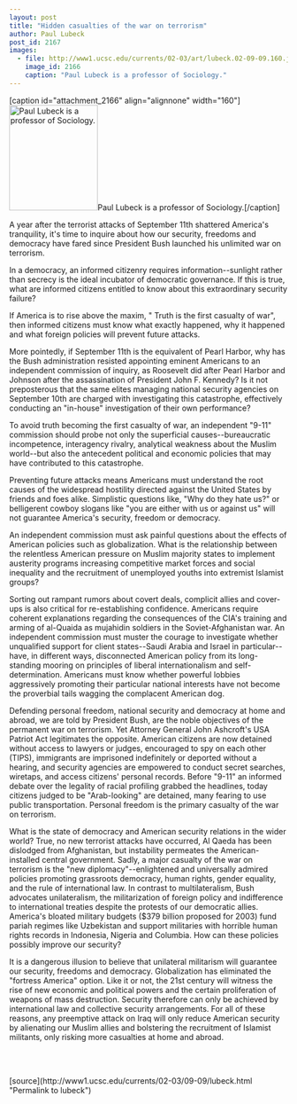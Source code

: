 ```yaml
---
layout: post
title: "Hidden casualties of the war on terrorism"
author: Paul Lubeck
post_id: 2167
images:
  - file: http://www1.ucsc.edu/currents/02-03/art/lubeck.02-09-09.160.jpg
    image_id: 2166
    caption: "Paul Lubeck is a professor of Sociology."
---
```


[caption id="attachment_2166" align="alignnone" width="160"]<a href="http://localhost/mysite/wp-content/uploads/2002/09/lubeck.02-09-09.160.jpg"><img class="size-full wp-image-2166" src="http://localhost/mysite/wp-content/uploads/2002/09/lubeck.02-09-09.160.jpg" alt="Paul Lubeck is a professor of Sociology." width="160" height="190" /></a>Paul Lubeck is a professor of Sociology.[/caption]
<p>
  A year after the terrorist attacks of September 11th shattered America's tranquility, it's time to inquire about how our security, freedoms and democracy have fared since President Bush launched his unlimited war on terrorism.
</p>
<p>
  In a democracy, an informed citizenry requires information--sunlight rather than secrecy is the ideal incubator of democratic governance. If this is true, what are informed citizens entitled to know about this extraordinary security failure?
</p>
<p>
  If America is to rise above the maxim, " Truth is the first casualty of war", then informed citizens must know what exactly happened, why it happened and what foreign policies will prevent future attacks.
</p>
<p>
  More pointedly, if September 11th is the equivalent of Pearl Harbor, why has the Bush administration resisted appointing eminent Americans to an independent commission of inquiry, as Roosevelt did after Pearl Harbor and Johnson after the assassination of President John F. Kennedy? Is it not preposterous that the same elites managing national security agencies on September 10th are charged with investigating this catastrophe, effectively conducting an "in-house" investigation of their own performance?<br>
</p>
<p>
  To avoid truth becoming the first casualty of war, an independent "9-11" commission should probe not only the superficial causes--bureaucratic incompetence, interagency rivalry, analytical weakness about the Muslim world--but also the antecedent political and economic policies that may have contributed to this catastrophe.
</p>
<p>
  Preventing future attacks means Americans must understand the root causes of the widespread hostility directed against the United States by friends and foes alike. Simplistic questions like, "Why do they hate us?" or belligerent cowboy slogans like "you are either with us or against us" will not guarantee America's security, freedom or democracy.<br>
</p>
<p>
  An independent commission must ask painful questions about the effects of American policies such as globalization. What is the relationship between the relentless American pressure on Muslim majority states to implement austerity programs increasing competitive market forces and social inequality and the recruitment of unemployed youths into extremist Islamist groups?
</p>
<p>
  Sorting out rampant rumors about covert deals, complicit allies and cover-ups is also critical for re-establishing confidence. Americans require coherent explanations regarding the consequences of the CIA's training and arming of al-Quaida as mujahidin soldiers in the Soviet-Afghanistan war. An independent commission must muster the courage to investigate whether unqualified support for client states--Saudi Arabia and Israel in particular--have, in different ways, disconnected American policy from its long-standing mooring on principles of liberal internationalism and self-determination. Americans must know whether powerful lobbies aggressively promoting their particular national interests have not become the proverbial tails wagging the complacent American dog.<br>
</p>
<p>
  Defending personal freedom, national security and democracy at home and abroad, we are told by President Bush, are the noble objectives of the permanent war on terrorism. Yet Attorney General John Ashcroft's USA Patriot Act legitimates the opposite. American citizens are now detained without access to lawyers or judges, encouraged to spy on each other (TIPS), immigrants are imprisoned indefinitely or deported without a hearing, and security agencies are empowered to conduct secret searches, wiretaps, and access citizens' personal records. Before "9-11" an informed debate over the legality of racial profiling grabbed the headlines, today citizens judged to be "Arab-looking" are detained, many fearing to use public transportation. Personal freedom is the primary casualty of the war on terrorism.<br>
</p>
<p>
  What is the state of democracy and American security relations in the wider world? True, no new terrorist attacks have occurred, Al Qaeda has been dislodged from Afghanistan, but instability permeates the American-installed central government. Sadly, a major casualty of the war on terrorism is the "new diplomacy"--enlightened and universally admired policies promoting grassroots democracy, human rights, gender equality, and the rule of international law. In contrast to multilateralism, Bush advocates unilateralism, the militarization of foreign policy and indifference to international treaties despite the protests of our democratic allies. America's bloated military budgets ($379 billion proposed for 2003) fund pariah regimes like Uzbekistan and support militaries with horrible human rights records in Indonesia, Nigeria and Columbia. How can these policies possibly improve our security?<br>
</p>
<p>
  It is a dangerous illusion to believe that unilateral militarism will guarantee our security, freedoms and democracy. Globalization has eliminated the "fortress America" option. Like it or not, the 21st century will witness the rise of new economic and political powers and the certain proliferation of weapons of mass destruction. Security therefore can only be achieved by international law and collective security arrangements. For all of these reasons, any preemptive attack on Iraq will only reduce American security by alienating our Muslim allies and bolstering the recruitment of Islamist militants, only risking more casualties at home and abroad.
</p>
<p>
  <br>
  <br>

</p>
<p>

</p>
[source](http://www1.ucsc.edu/currents/02-03/09-09/lubeck.html "Permalink to lubeck")
